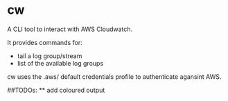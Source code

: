 # cw

A CLI tool to interact with AWS Cloudwatch.

It provides commands for:

* tail a log group/stream
* list of the available log groups


cw uses the .aws/ default credentials profile to authenticate agansint AWS.
 
##TODOs:
** add coloured output
